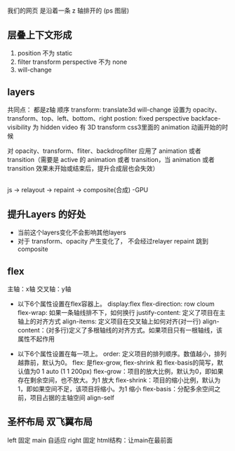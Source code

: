 ## 
我们的网页 是沿着一条 z 轴排开的 (ps 图层)

## 层叠上下文形成
1. position 不为 static
2. filter transform perspective 不为 none
3. will-change

## layers
共同点： 都是z轴 顺序
 transform: translate3d
 will-change 设置为 opacity、transform、top、left、bottom、right
 postion: fixed
 perspective
 backface-visibility 为 hidden
 video 有 3D transform
 css3里面的 animation 动画开始的时候

对 opacity、transform、fliter、backdropfilter 应用了 animation 或者 transition（需要是 active 的 animation 或者 transition，当 animation 或者 transition 效果未开始或结束后，提升合成层也会失效）

## 
js -> relayout -> repaint -> composite(合成) -GPU

## 提升Layers 的好处
- 当前这个layers变化不会影响其他layers
- 对于 transform、opacity 产生变化了， 不会经过relayer repaint 跳到composite

## flex
主轴：x轴
交叉轴：y轴

- 以下6个属性设置在flex容器上。
display:flex
flex-direction: row cloum
flex-wrap: 如果一条轴线排不下，如何换行
justify-content: 定义了项目在主轴上的对齐方式
align-items: 定义项目在交叉轴上如何对齐(对一行)
align-content：(对多行)定义了多根轴线的对齐方式。如果项目只有一根轴线，该属性不起作用

- 以下6个属性设置在每一项上。
order: 定义项目的排列顺序。数值越小，排列越靠前，默认为0。
flex: 是flex-grow, flex-shrink 和 flex-basis的简写，默认值为0 1 auto (1 1 200px)
flex-grow：项目的放大比例，默认为0，即如果存在剩余空间，也不放大。为1 放大
flex-shrink：项目的缩小比例，默认为1，即如果空间不足，该项目将缩小。为1 缩小
flex-basis：分配多余空间之前，项目占据的主轴空间
align-self


## 圣杯布局 双飞翼布局
left 固定
main 自适应
right 固定
html结构：让main在最前面
